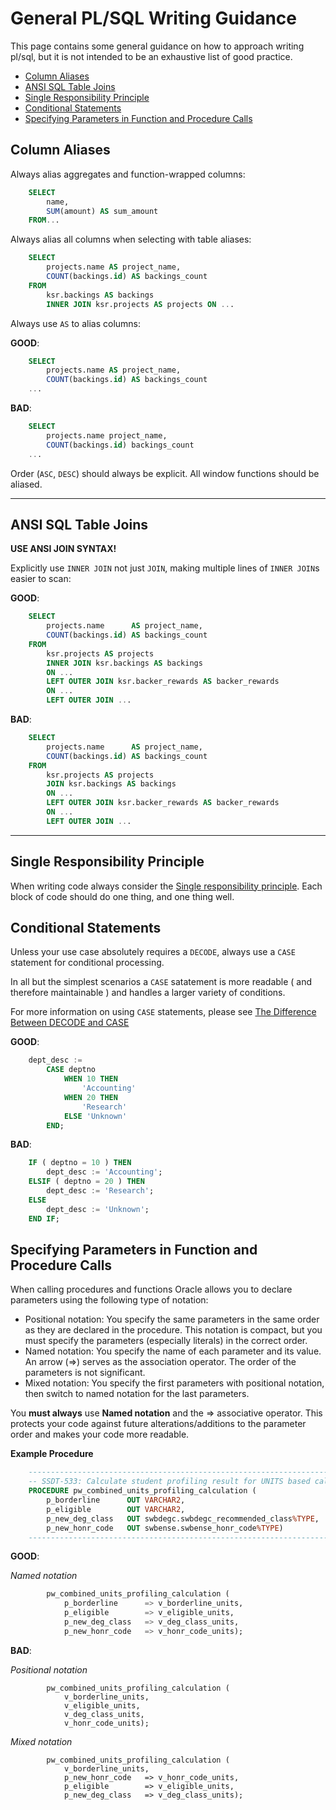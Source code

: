 # General PL/SQL Writing Guidance

This page contains some general guidance on how to approach writing pl/sql, but it is not intended to be an exhaustive list of good practice.


* [Column Aliases](#column-aliases)
* [ANSI SQL Table Joins](#ansi-sql-table-joins)
* [Single Responsibility Principle](#single-responsibility-principle)
* [Conditional Statements](#conditional-statements)
* [Specifying Parameters in Function and Procedure Calls](#specifying-parameters-in-function-and-procedure-calls)


## Column Aliases

Always alias aggregates and function-wrapped columns:

```sql
    SELECT
        name,
        SUM(amount) AS sum_amount
    FROM...
```

Always alias all columns when selecting with table aliases:

```sql
    SELECT
        projects.name AS project_name,
        COUNT(backings.id) AS backings_count
    FROM 
        ksr.backings AS backings
        INNER JOIN ksr.projects AS projects ON ...
```

Always use `AS` to alias columns:

__GOOD__:

```sql
    SELECT
        projects.name AS project_name,
        COUNT(backings.id) AS backings_count
    ...
```

__BAD__:

```sql
    SELECT
        projects.name project_name,
        COUNT(backings.id) backings_count
    ...
```

Order (`ASC`, `DESC`) should always be explicit. All window functions should be aliased.

---

## ANSI SQL Table Joins

__USE ANSI JOIN SYNTAX!__

Explicitly use `INNER JOIN` not just `JOIN`, making multiple lines of `INNER JOIN`s easier to scan:

__GOOD__:

```sql
    SELECT
        projects.name      AS project_name,
        COUNT(backings.id) AS backings_count
    FROM 
        ksr.projects AS projects
        INNER JOIN ksr.backings AS backings
        ON ...
        LEFT OUTER JOIN ksr.backer_rewards AS backer_rewards 
        ON ...
        LEFT OUTER JOIN ...
```

__BAD__:

```sql
    SELECT
        projects.name      AS project_name,
        COUNT(backings.id) AS backings_count
    FROM 
        ksr.projects AS projects
        JOIN ksr.backings AS backings 
        ON ...
        LEFT OUTER JOIN ksr.backer_rewards AS backer_rewards
        ON ...
        LEFT OUTER JOIN ...
```

---

## Single Responsibility Principle

When writing code always consider the [Single responsibility principle](https://en.wikipedia.org/wiki/Single_responsibility_principle). Each block of code should do one thing, and one thing well.


## Conditional Statements

Unless your use case absolutely requires a `DECODE`, always use a `CASE` statement for conditional processing. 

In all but the simplest scenarios a `CASE` satatement is more readable ( and therefore maintainable ) and handles a larger variety of conditions.

For more information on using `CASE` statements, please see [The Difference Between DECODE and CASE](https://www.oratable.com/decode-case-differences/)

__GOOD__:

```sql
    dept_desc :=
        CASE deptno
            WHEN 10 THEN
                'Accounting'
            WHEN 20 THEN
                'Research'
            ELSE 'Unknown'
        END;
```

__BAD__:

```sql
    IF ( deptno = 10 ) THEN
        dept_desc := 'Accounting';
    ELSIF ( deptno = 20 ) THEN
        dept_desc := 'Research';
    ELSE
        dept_desc := 'Unknown';
    END IF;
```

## Specifying Parameters in Function and Procedure Calls

When calling procedures and functions Oracle allows you to declare parameters using the following type of notation:

* Positional notation: You specify the same parameters in the same order as they are declared in the procedure. This notation is compact, but you must specify the parameters (especially literals) in the correct order.
* Named notation: You specify the name of each parameter and its value. An arrow (=>) serves as the association operator. The order of the parameters is not significant.
* Mixed notation: You specify the first parameters with positional notation, then switch to named notation for the last parameters.

You **must always** use **Named notation** and the => associative operator. This protects your code against future alterations/additions to the parameter order and makes your code more readable.

__Example Procedure__

```sql
    ----------------------------------------------------------------------------
    -- SSDT-533: Calculate student profiling result for UNITS based calculation
    PROCEDURE pw_combined_units_profiling_calculation (
        p_borderline      OUT VARCHAR2,
        p_eligible        OUT VARCHAR2,
        p_new_deg_class   OUT swbdegc.swbdegc_recommended_class%TYPE,
        p_new_honr_code   OUT swbense.swbense_honr_code%TYPE)
    ----------------------------------------------------------------------------
```

__GOOD__:

_Named notation_
```sql
        pw_combined_units_profiling_calculation (
            p_borderline      => v_borderline_units,
            p_eligible        => v_eligible_units,
            p_new_deg_class   => v_deg_class_units,
            p_new_honr_code   => v_honr_code_units);
```

__BAD__:

_Positional notation_
```
        pw_combined_units_profiling_calculation (
            v_borderline_units,
            v_eligible_units,
            v_deg_class_units,
            v_honr_code_units);
```

_Mixed notation_
```
        pw_combined_units_profiling_calculation (
            v_borderline_units,
            p_new_honr_code   => v_honr_code_units,
            p_eligible        => v_eligible_units,
            p_new_deg_class   => v_deg_class_units);
```
